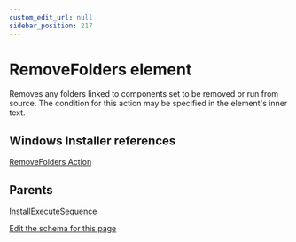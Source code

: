 ```yaml
---
custom_edit_url: null
sidebar_position: 217
---
```

# RemoveFolders element
Removes any folders linked to components set to be removed or run from source. The condition for this action may be specified in the element's inner text.

## Windows Installer references
[RemoveFolders Action](https://docs.microsoft.com/en-us/windows/win32/msi/removefolders-action)

## Parents
[InstallExecuteSequence](installexecutesequence.md)

[Edit the schema for this page](https://github.com/wixtoolset/web/blob/master/src/xsd4/wix.xsd)
